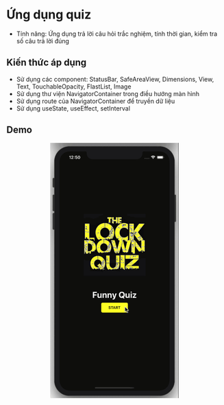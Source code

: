# Ứng dụng quiz

- Tính năng: Ứng dụng trả lời câu hỏi trắc nghiệm, tính thời gian, kiểm tra số câu trả lời đúng

## Kiến thức áp dụng
- Sử dụng các component: StatusBar, SafeAreaView, Dimensions, View, Text, TouchableOpacity, FlastList, Image
- Sử dụng thư viện NavigatorContainer trong điều hướng màn hình
- Sử dụng route của NavigatorContainer để truyền dữ liệu
- Sử dụng useState, useEffect, setInterval

## Demo
<p align="center">
<img src="Quiz.gif" width="300">
</p>
